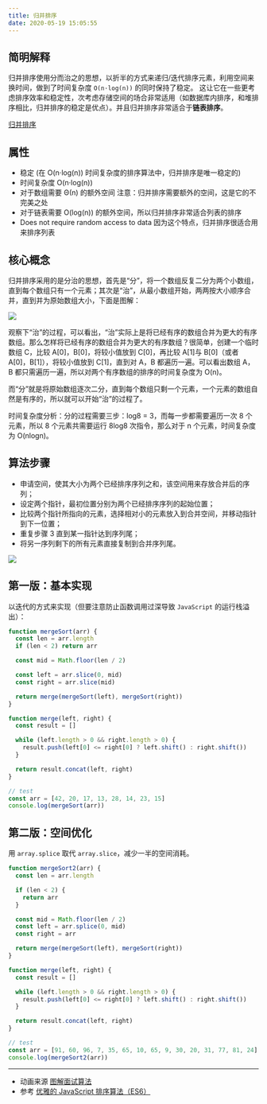```yaml
---
title: 归并排序
date: 2020-05-19 15:05:55
---
```


## 简明解释

归并排序使用分而治之的思想，以折半的方式来递归/迭代排序元素，利用空间来换时间，做到了时间复杂度 `O(n·log(n))` 的同时保持了稳定。
这让它在一些更考虑排序效率和稳定性，次考虑存储空间的场合非常适用（如数据库内排序，和堆排序相比，归并排序的稳定是优点）。并且归并排序非常适合于**链表排序**。

[归并排序](https://visualgo.net/zh/sorting?slide=10)

## 属性

- 稳定 (在 O(n·log(n)) 时间复杂度的排序算法中，归并排序是唯一稳定的)
- 时间复杂度 O(n·log(n))
- 对于数组需要 Θ(n) 的额外空间 注意：归并排序需要额外的空间，这是它的不完美之处
- 对于链表需要 O(log(n)) 的额外空间，所以归并排序非常适合列表的排序
- Does not require random access to data 因为这个特点，归并排序很适合用来排序列表

## 核心概念

归并排序采用的是分治的思想，首先是“分”，将一个数组反复二分为两个小数组，直到每个数组只有一个元素；其次是“治”，从最小数组开始，两两按大小顺序合并，直到并为原始数组大小，下面是图解：

![](https://gitee.com/alvin0216/cdn/raw/master/img/algorithm/sort/merge.png)

观察下“治”的过程，可以看出，“治”实际上是将已经有序的数组合并为更大的有序数组。那么怎样将已经有序的数组合并为更大的有序数组？很简单，创建一个临时数组 C，比较 A[0]，B[0]，将较小值放到 C[0]，再比较 A[1]与 B[0]（或者 A[0]，B[1]），将较小值放到 C[1]，直到对 A，B 都遍历一遍。可以看出数组 A，B 都只需遍历一遍，所以对两个有序数组的排序的时间复杂度为 O(n)。

而“分”就是将原始数组逐次二分，直到每个数组只剩一个元素，一个元素的数组自然是有序的，所以就可以开始“治”的过程了。

时间复杂度分析：分的过程需要三步：log8 = 3，而每一步都需要遍历一次 8 个元素，所以 8 个元素共需要运行 8log8 次指令，那么对于 n 个元素，时间复杂度为 O(nlogn)。

## 算法步骤

- 申请空间，使其大小为两个已经排序序列之和，该空间用来存放合并后的序列；
- 设定两个指针，最初位置分别为两个已经排序序列的起始位置；
- 比较两个指针所指向的元素，选择相对小的元素放入到合并空间，并移动指针到下一位置；
- 重复步骤 3 直到某一指针达到序列尾；
- 将另一序列剩下的所有元素直接复制到合并序列尾。

![](https://gitee.com/alvin0216/cdn/raw/master/img/algorithm/sort/MergeSort.png)

## 第一版：基本实现

以迭代的方式来实现（但要注意防止函数调用过深导致 `JavaScript` 的运行栈溢出）：

```js
function mergeSort(arr) {
  const len = arr.length
  if (len < 2) return arr

  const mid = Math.floor(len / 2)

  const left = arr.slice(0, mid)
  const right = arr.slice(mid)

  return merge(mergeSort(left), mergeSort(right))
}

function merge(left, right) {
  const result = []

  while (left.length > 0 && right.length > 0) {
    result.push(left[0] <= right[0] ? left.shift() : right.shift())
  }

  return result.concat(left, right)
}

// test
const arr = [42, 20, 17, 13, 28, 14, 23, 15]
console.log(mergeSort(arr))
```

## 第二版：空间优化

用 `array.splice` 取代 `array.slice`，减少一半的空间消耗。

```js
function mergeSort2(arr) {
  const len = arr.length

  if (len < 2) {
    return arr
  }

  const mid = Math.floor(len / 2)
  const left = arr.splice(0, mid)
  const right = arr

  return merge(mergeSort(left), mergeSort(right))
}

function merge(left, right) {
  const result = []

  while (left.length > 0 && right.length > 0) {
    result.push(left[0] <= right[0] ? left.shift() : right.shift())
  }

  return result.concat(left, right)
}

// test
const arr = [91, 60, 96, 7, 35, 65, 10, 65, 9, 30, 20, 31, 77, 81, 24]
console.log(mergeSort2(arr))
```

---

- 动画来源 [图解面试算法](https://github.com/MisterBooo/LeetCodeAnimation)
- 参考 [优雅的 JavaScript 排序算法（ES6）](https://juejin.im/post/5ab62ec36fb9a028cf326c49)
